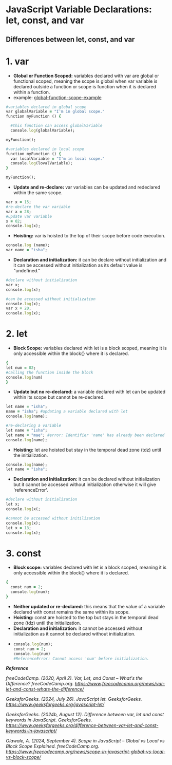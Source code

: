 # JavaScript Variable Declarations: let, const, and var
## Differences between let, const, and var
# 1. var
- **Global or Function Scoped:** variables declared with var are global or functional scoped, meaning the scope is global when var variable is declared outside a function or scope is function when it is declared within a function.
- example: [global-function-scope-example](https://www.freecodecamp.org/news/scope-in-javascript-global-vs-local-vs-block-scope/)
```ruby
#variables declared in global scope
var globalVariable = "I'm in global scope."
function myFunction () {

  #this function can access globalVariable
  console.log(globalVariable);

myFunction();

#variables declared in local scope
function myFunction () {
  var localVariable = "I'm in local scope."
  console.log(lovalVariable);
}

myFunction();
```
- **Update and re-declare:** var variables can be updated and redeclared within the same scope.
```ruby
var x = 15;
#re-declare the var variable
var x = 28;
#update var variable
x = 02;
console.log(x);
```
- **Hoisting:** var is hoisted to the top of their scope before code execution.
```ruby
console.log (name);
var name = "isha";
```
- **Declaration and initialization:** it can be declare without initialization and it can be accessed without initialization as its default value is "undefined."
```ruby
#declare without initialization
var x;
console.log(x);

#can be accessed without initialization
console.log(x);
var x = 20;
console.log(x);
```

# 2. let
- **Block Scope:** variables declared with let is a block scoped, meaning it is only accessible within the block{} where it is declared.
```ruby
{
let num = 02;
#calling the function inside the block
console.log(num)
}
```
- **Update but no re-declared:** a variable declared with let can be updated within its scope but cannot be re-declared.
```ruby
let name = "isha";
name = "isha"; #updating a variable declared with let
console.log(name);
```
```ruby
#re-declaring a variable
let name = "isha";
let name = "mae"; #error: Identifier 'name' has already been declared
console.log(name);
```
- **Hoisting:** let are hoisted but stay in the temporal dead zone (tdz) until the initialization.
```ruby
console.log(name);
let name = "isha";
```
- **Declaration and initialization:** it can be declared without initialization but it cannot be accessed without initialization otherwise it will give 'referenceError'.
```ruby
#declare without initialization
let x;
console.log(x(;

#cannot be accessed without initilization
console.log(x);
let x = 13;
console.log(x);
```

# 3. const
- **Block scope:** variables declared with let is a block scoped, meaning it is only accessible within the block{} where it is declared.
```ruby
{
  const num = 2;
  console.log(num);
}
```
- **Neither updated or re-declared:** this means that the value of a variable declared with const remains the same within its scope.
- **Hoisting:** const are hoisted to the top but stays in the temporal dead zone (tdz) until the initialization.
- **Declaration and initialization:** it cannot be accessed without initialization as it cannot be declared without initialization.
- ```ruby
  console.log(num);
  const num = 2;
  console.log(num)
  #ReferenceError: Cannot access 'num' before initialization.

***Reference***

 *freeCodeCamp. (2020, April 2). Var, Let, and Const – What's the Difference? freeCodeCamp.org. https://www.freecodecamp.org/news/var-let-and-const-whats-the-difference/*
 
 *GeeksforGeeks. (2024, July 26). JavaScript let. GeeksforGeeks. https://www.geeksforgeeks.org/javascript-let/*
 
 *GeeksforGeeks. (2024b, August 12). Difference between var, let and const keywords in JavaScript. GeeksforGeeks. https://www.geeksforgeeks.org/difference-between-var-let-and-const-keywords-in-javascript/*
 
 *Olawale, A. (2024, September 4). Scope in JavaScript – Global vs Local vs Block Scope Explained. freeCodeCamp.org. https://www.freecodecamp.org/news/scope-in-javascript-global-vs-local-vs-block-scope/*
 
 
